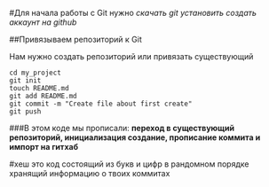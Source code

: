 #Для начала работы с Git нужно
_скачать git_
_установить_
_создать аккаунт на github_

##Привязываем репозиторий к Git

Нам нужно создать репозиторий или привязать существующий 

```
cd my_project
git init
touch README.md
git add README.md 
git commit -m "Create file about first create"
git push
```
###В этом коде мы прописали:
**переход в существующий репозиторий, инициализация создание, прописание коммита и импорт на гитхаб**

#хеш 
это код состоящий из букв и цифр в рандомном порядке хранящий информацию о твоих коммитах
